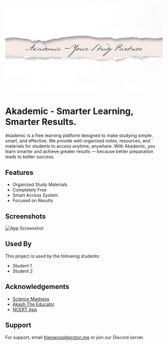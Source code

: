 
![Logo](https://github.com/The-Owogs/Akademic/blob/main/readme-imgs/akademic%20banner.png)


# Akademic - Smarter Learning, Smarter Results.

Akademic is a free learning platform designed to make studying simple, smart, and effective. We provide well-organized notes, resources, and materials for students to access anytime, anywhere. With Akademic, you learn smarter and achieve greater results — because better preparation leads to better success.


## Features

- Organized Study Materials
- Completely Free
- Smart Access System
- Focused on Results

## Screenshots

![App Screenshot](https://via.placeholder.com/468x300?text=App+Screenshot+Here)


## Used By

This project is used by the following students:

- Student 1
- Student 2


## Acknowledgements

 - [Science Madness](https://sites.google.com/view/smarmy/home)
 - [Akash The Educator](https://akashtheeducator.netlify.app/)
 - [NCERT App](https://play.google.com/store/apps/details?id=com.solutions.ncertbooks&hl=en-US&pli=1)


## Support

For support, email theowogs@proton.me or join our Discord server.

